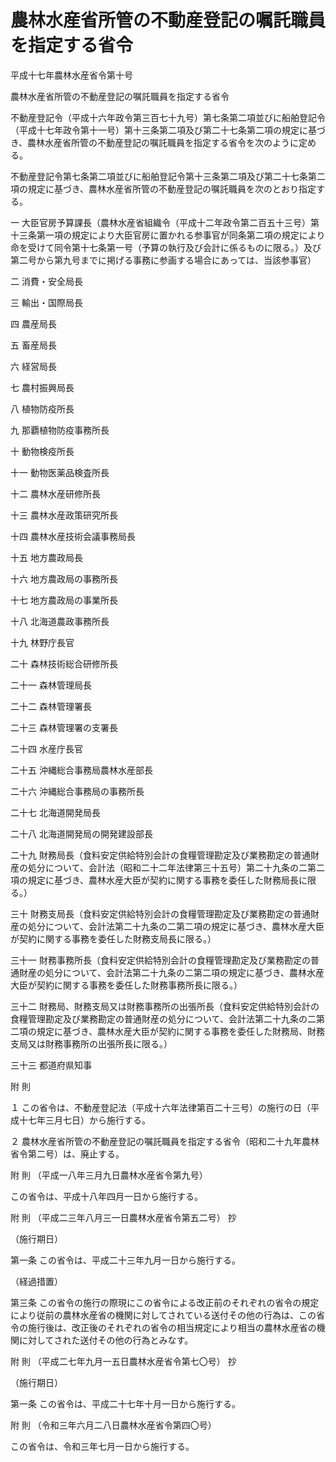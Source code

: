 # 農林水産省所管の不動産登記の嘱託職員を指定する省令

平成十七年農林水産省令第十号

農林水産省所管の不動産登記の嘱託職員を指定する省令

不動産登記令（平成十六年政令第三百七十九号）第七条第二項並びに船舶登記令（平成十七年政令第十一号）第十三条第二項及び第二十七条第二項の規定に基づき、農林水産省所管の不動産登記の嘱託職員を指定する省令を次のように定める。

不動産登記令第七条第二項並びに船舶登記令第十三条第二項及び第二十七条第二項の規定に基づき、農林水産省所管の不動産登記の嘱託職員を次のとおり指定する。

一 大臣官房予算課長（農林水産省組織令（平成十二年政令第二百五十三号）第十三条第一項の規定により大臣官房に置かれる参事官が同条第二項の規定により命を受けて同令第十七条第一号（予算の執行及び会計に係るものに限る。）及び第二号から第九号までに掲げる事務に参画する場合にあっては、当該参事官）

二 消費・安全局長

三 輸出・国際局長

四 農産局長

五 畜産局長

六 経営局長

七 農村振興局長

八 植物防疫所長

九 那覇植物防疫事務所長

十 動物検疫所長

十一 動物医薬品検査所長

十二 農林水産研修所長

十三 農林水産政策研究所長

十四 農林水産技術会議事務局長

十五 地方農政局長

十六 地方農政局の事務所長

十七 地方農政局の事業所長

十八 北海道農政事務所長

十九 林野庁長官

二十 森林技術総合研修所長

二十一 森林管理局長

二十二 森林管理署長

二十三 森林管理署の支署長

二十四 水産庁長官

二十五 沖縄総合事務局農林水産部長

二十六 沖縄総合事務局の事務所長

二十七 北海道開発局長

二十八 北海道開発局の開発建設部長

二十九 財務局長（食料安定供給特別会計の食糧管理勘定及び業務勘定の普通財産の処分について、会計法（昭和二十二年法律第三十五号）第二十九条の二第二項の規定に基づき、農林水産大臣が契約に関する事務を委任した財務局長に限る。）

三十 財務支局長（食料安定供給特別会計の食糧管理勘定及び業務勘定の普通財産の処分について、会計法第二十九条の二第二項の規定に基づき、農林水産大臣が契約に関する事務を委任した財務支局長に限る。）

三十一 財務事務所長（食料安定供給特別会計の食糧管理勘定及び業務勘定の普通財産の処分について、会計法第二十九条の二第二項の規定に基づき、農林水産大臣が契約に関する事務を委任した財務事務所長に限る。）

三十二 財務局、財務支局又は財務事務所の出張所長（食料安定供給特別会計の食糧管理勘定及び業務勘定の普通財産の処分について、会計法第二十九条の二第二項の規定に基づき、農林水産大臣が契約に関する事務を委任した財務局、財務支局又は財務事務所の出張所長に限る。）

三十三 都道府県知事

附 則

１ この省令は、不動産登記法（平成十六年法律第百二十三号）の施行の日（平成十七年三月七日）から施行する。

２ 農林水産省所管の不動産登記の嘱託職員を指定する省令（昭和二十九年農林省令第二号）は、廃止する。

附 則 （平成一八年三月九日農林水産省令第九号）

この省令は、平成十八年四月一日から施行する。

附 則 （平成二三年八月三一日農林水産省令第五二号） 抄

（施行期日）

第一条 この省令は、平成二十三年九月一日から施行する。

（経過措置）

第三条 この省令の施行の際現にこの省令による改正前のそれぞれの省令の規定により従前の農林水産省の機関に対してされている送付その他の行為は、この省令の施行後は、改正後のそれぞれの省令の相当規定により相当の農林水産省の機関に対してされた送付その他の行為とみなす。

附 則 （平成二七年九月一五日農林水産省令第七〇号） 抄

（施行期日）

第一条 この省令は、平成二十七年十月一日から施行する。

附 則 （令和三年六月二八日農林水産省令第四〇号）

この省令は、令和三年七月一日から施行する。
